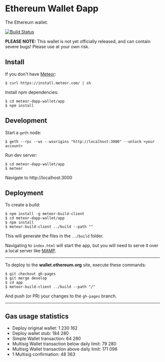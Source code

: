 # Ethereum Wallet Ðapp

The Ethereum wallet.

[![Build Status](https://travis-ci.org/ethereum/meteor-dapp-wallet.svg?branch=master)](https://travis-ci.org/ethereum/meteor-dapp-wallet)

**PLEASE NOTE:** This wallet is not yet officially released,
and can contain severe bugs! Please use at your own risk.

## Install

If you don't have [Meteor](https://www.meteor.com/install):

    $ curl https://install.meteor.com/ | sh

Install npm dependencies:

    $ cd meteor-dapp-wallet/app
    $ npm install

## Development

Start a `geth` node:

    $ geth --rpc --ws --wsorigins "http://localhost:3000" --unlock <your account>

Run dev server:

    $ cd meteor-dapp-wallet/app
    $ meteor

Navigate to http://localhost:3000

## Deployment

To create a build:

    $ npm install -g meteor-build-client
    $ cd meteor-dapp-wallet/app
    $ npm install
    $ meteor-build-client ../build --path ""

This will generate the files in the `../build` folder.

Navigating to `index.html` will start the app, but you will need to serve it over a local server like [MAMP](https://www.mamp.info).

---

To deploy to the **wallet.ethereum.org** site, execute these commands:

    $ git checkout gh-pages
    $ git merge develop
    $ cd app
    $ meteor-build-client ../build --path "/"

And push (or PR) your changes to the `gh-pages` branch.

---

## Gas usage statistics

* Deploy original wallet: 1 230 162
* Deploy wallet stub: 184 280
* Simple Wallet transaction: 64 280
* Multisig Wallet transaction below daily limit: 79 280
* Multisig Wallet transaction above daily limit: 171 096
* 1 Multisig confirmation: 48 363
